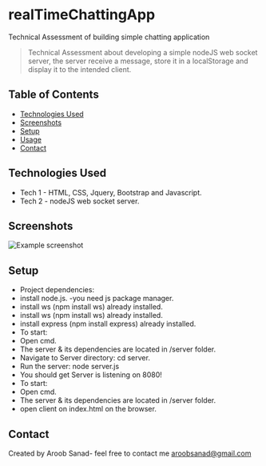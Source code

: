 # realTimeChattingApp
Technical Assessment of building simple chatting application
> Technical Assessment about developing a simple nodeJS web socket server, the server receive a
message, store it in a localStorage and display it to the intended client.
## Table of Contents
* [Technologies Used](#technologies-used)
* [Screenshots](#screenshots)
* [Setup](#setup)
* [Usage](#usage)
* [Contact](#contact)
<!-- * [License](#license) -->


## Technologies Used
- Tech 1 -  HTML, CSS, Jquery, Bootstrap and Javascript.
- Tech 2 - nodeJS web socket server.


## Screenshots
![Example screenshot](./img/screenshot.png)
<!-- If you have screenshots you'd like to share, include them here. -->


## Setup
- Project dependencies:
- install node.js. -you need js package manager.
- install ws (npm install ws) already installed.
- install ws (npm install ws) already installed.
- install express (npm install express) already installed.
- To start:
- Open cmd.
- The server & its dependencies are located in /server folder.
- Navigate to Server directory: cd server.
- Run the server: node server.js
- You should get Server is listening on 8080!
- To start:
- Open cmd.
- The server & its dependencies are located in /server folder.
- open client on index.html on the browser.



## Contact
Created by Aroob Sanad- feel free to contact me aroobsanad@gmail.com

